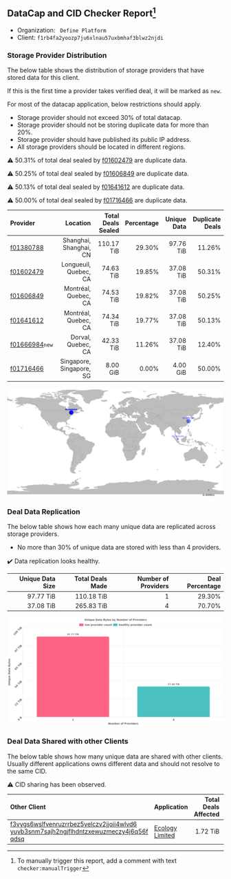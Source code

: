 ## DataCap and CID Checker Report[^1]
 - Organization: ` Define Platform`
 - Client: `f1rb4fa2yoozp7ju6xlnau57uxbmhaf3blwz2njdi`
### Storage Provider Distribution
The below table shows the distribution of storage providers that have stored data for this client.

If this is the first time a provider takes verified deal, it will be marked as `new`.

For most of the datacap application, below restrictions should apply.
 - Storage provider should not exceed 30% of total datacap.
 - Storage provider should not be storing duplicate data for more than 20%.
 - Storage provider should have published its public IP address.
 - All storage providers should be located in different regions.

⚠️ 50.31% of total deal sealed by [f01602479](https://filfox.info/en/address/f01602479) are duplicate data.

⚠️ 50.25% of total deal sealed by [f01606849](https://filfox.info/en/address/f01606849) are duplicate data.

⚠️ 50.13% of total deal sealed by [f01641612](https://filfox.info/en/address/f01641612) are duplicate data.

⚠️ 50.00% of total deal sealed by [f01716466](https://filfox.info/en/address/f01716466) are duplicate data.

| Provider                                                    |                 Location | Total Deals Sealed | Percentage | Unique Data | Duplicate Deals |
| :---------------------------------------------------------- | -----------------------: | -----------------: | ---------: | ----------: | --------------: |
| [f01380788](https://filfox.info/en/address/f01380788)       |   Shanghai, Shanghai, CN |         110.17 TiB |     29.30% |   97.76 TiB |          11.26% |
| [f01602479](https://filfox.info/en/address/f01602479)       |    Longueuil, Quebec, CA |          74.63 TiB |     19.85% |   37.08 TiB |          50.31% |
| [f01606849](https://filfox.info/en/address/f01606849)       |     Montréal, Quebec, CA |          74.53 TiB |     19.82% |   37.08 TiB |          50.25% |
| [f01641612](https://filfox.info/en/address/f01641612)       |     Montréal, Quebec, CA |          74.34 TiB |     19.77% |   37.08 TiB |          50.13% |
| [f01666984](https://filfox.info/en/address/f01666984)`new`  |       Dorval, Quebec, CA |          42.33 TiB |     11.26% |   37.08 TiB |          12.40% |
| [f01716466](https://filfox.info/en/address/f01716466)       | Singapore, Singapore, SG |           8.00 GiB |      0.00% |    4.00 GiB |          50.00% |

![Provider Distribution](https://raw.githubusercontent.com/data-preservation-programs/filplus-checker-assets/main/filecoin-project/filecoin-plus-large-datasets/issues/91/1671092629214.png)
### Deal Data Replication
The below table shows how each many unique data are replicated across storage providers.
- No more than 30% of unique data are stored with less than 4 providers.

✔️ Data replication looks healthy.

| Unique Data Size | Total Deals Made | Number of Providers | Deal Percentage |
| ---------------: | ---------------: | ------------------: | --------------: |
|        97.77 TiB |       110.18 TiB |                   1 |          29.30% |
|        37.08 TiB |       265.83 TiB |                   4 |          70.70% |

![Replication Distribution](https://raw.githubusercontent.com/data-preservation-programs/filplus-checker-assets/main/filecoin-project/filecoin-plus-large-datasets/issues/91/1671092629921.png)
### Deal Data Shared with other Clients
The below table shows how many unique data are shared with other clients.
Usually different applications owns different data and should not resolve to the same CID.

⚠️ CID sharing has been observed.

| Other Client                                                                                                                                                                                                              | Application                                                                                   | Total Deals Affected | Unique CIDs | Verifier |
| :------------------------------------------------------------------------------------------------------------------------------------------------------------------------------------------------------------------------ | :-------------------------------------------------------------------------------------------- | -------------------: | ----------: | -------: |
| [f3vygs6wslfvenruzrrbez5yelczv2jjoii4wlvd6<br/>yuyb3snm7sajh2ngjflhdntzxewuzmeczy4j6q56f<br/>qdsq](https://filfox.info/en/address/f3vygs6wslfvenruzrrbez5yelczv2jjoii4wlvd6yuyb3snm7sajh2ngjflhdntzxewuzmeczy4j6q56fqdsq) | [Ecology Limited](https://github.com/filecoin-project/filecoin-plus-large-datasets/issues/36) |             1.72 TiB |           1 | LDN # 36 |

[^1]: To manually trigger this report, add a comment with text `checker:manualTrigger`
